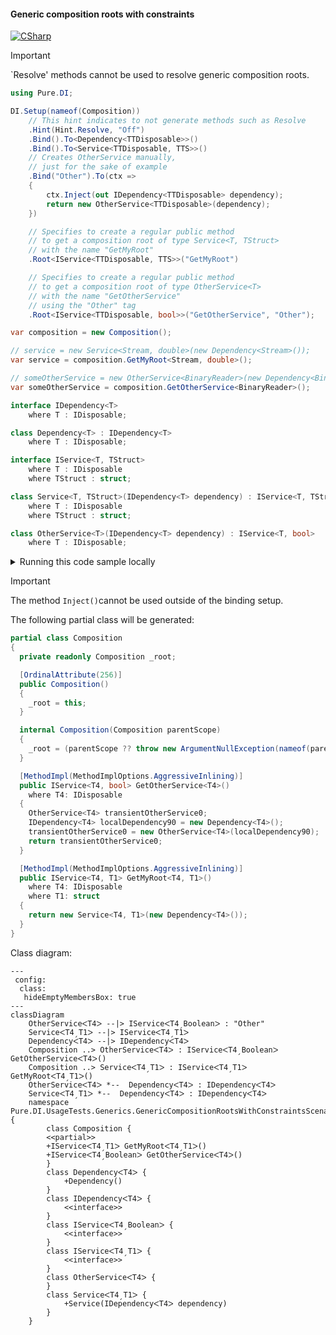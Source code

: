 #### Generic composition roots with constraints

[![CSharp](https://img.shields.io/badge/C%23-code-blue.svg)](../tests/Pure.DI.UsageTests/Generics/GenericCompositionRootsWithConstraintsScenario.cs)

> [!IMPORTANT]
> `Resolve' methods cannot be used to resolve generic composition roots.


```c#
using Pure.DI;

DI.Setup(nameof(Composition))
    // This hint indicates to not generate methods such as Resolve
    .Hint(Hint.Resolve, "Off")
    .Bind().To<Dependency<TTDisposable>>()
    .Bind().To<Service<TTDisposable, TTS>>()
    // Creates OtherService manually,
    // just for the sake of example
    .Bind("Other").To(ctx =>
    {
        ctx.Inject(out IDependency<TTDisposable> dependency);
        return new OtherService<TTDisposable>(dependency);
    })

    // Specifies to create a regular public method
    // to get a composition root of type Service<T, TStruct>
    // with the name "GetMyRoot"
    .Root<IService<TTDisposable, TTS>>("GetMyRoot")

    // Specifies to create a regular public method
    // to get a composition root of type OtherService<T>
    // with the name "GetOtherService"
    // using the "Other" tag
    .Root<IService<TTDisposable, bool>>("GetOtherService", "Other");

var composition = new Composition();

// service = new Service<Stream, double>(new Dependency<Stream>());
var service = composition.GetMyRoot<Stream, double>();

// someOtherService = new OtherService<BinaryReader>(new Dependency<BinaryReader>());
var someOtherService = composition.GetOtherService<BinaryReader>();

interface IDependency<T>
    where T : IDisposable;

class Dependency<T> : IDependency<T>
    where T : IDisposable;

interface IService<T, TStruct>
    where T : IDisposable
    where TStruct : struct;

class Service<T, TStruct>(IDependency<T> dependency) : IService<T, TStruct>
    where T : IDisposable
    where TStruct : struct;

class OtherService<T>(IDependency<T> dependency) : IService<T, bool>
    where T : IDisposable;
```

<details>
<summary>Running this code sample locally</summary>

- Make sure you have the [.NET SDK 9.0](https://dotnet.microsoft.com/en-us/download/dotnet/9.0) or later is installed
```bash
dotnet --list-sdk
```
- Create a net9.0 (or later) console application
```bash
dotnet new console -n Sample
```
- Add reference to NuGet package
  - [Pure.DI](https://www.nuget.org/packages/Pure.DI)
```bash
dotnet add package Pure.DI
```
- Copy the example code into the _Program.cs_ file

You are ready to run the example 🚀
```bash
dotnet run
```

</details>

> [!IMPORTANT]
> The method `Inject()`cannot be used outside of the binding setup.

The following partial class will be generated:

```c#
partial class Composition
{
  private readonly Composition _root;

  [OrdinalAttribute(256)]
  public Composition()
  {
    _root = this;
  }

  internal Composition(Composition parentScope)
  {
    _root = (parentScope ?? throw new ArgumentNullException(nameof(parentScope)))._root;
  }

  [MethodImpl(MethodImplOptions.AggressiveInlining)]
  public IService<T4, bool> GetOtherService<T4>()
    where T4: IDisposable
  {
    OtherService<T4> transientOtherService0;
    IDependency<T4> localDependency90 = new Dependency<T4>();
    transientOtherService0 = new OtherService<T4>(localDependency90);
    return transientOtherService0;
  }

  [MethodImpl(MethodImplOptions.AggressiveInlining)]
  public IService<T4, T1> GetMyRoot<T4, T1>()
    where T4: IDisposable
    where T1: struct
  {
    return new Service<T4, T1>(new Dependency<T4>());
  }
}
```

Class diagram:

```mermaid
---
 config:
  class:
   hideEmptyMembersBox: true
---
classDiagram
	OtherServiceᐸT4ᐳ --|> IServiceᐸT4ˏBooleanᐳ : "Other" 
	ServiceᐸT4ˏT1ᐳ --|> IServiceᐸT4ˏT1ᐳ
	DependencyᐸT4ᐳ --|> IDependencyᐸT4ᐳ
	Composition ..> OtherServiceᐸT4ᐳ : IServiceᐸT4ˏBooleanᐳ GetOtherServiceᐸT4ᐳ()
	Composition ..> ServiceᐸT4ˏT1ᐳ : IServiceᐸT4ˏT1ᐳ GetMyRootᐸT4ˏT1ᐳ()
	OtherServiceᐸT4ᐳ *--  DependencyᐸT4ᐳ : IDependencyᐸT4ᐳ
	ServiceᐸT4ˏT1ᐳ *--  DependencyᐸT4ᐳ : IDependencyᐸT4ᐳ
	namespace Pure.DI.UsageTests.Generics.GenericCompositionRootsWithConstraintsScenario {
		class Composition {
		<<partial>>
		+IServiceᐸT4ˏT1ᐳ GetMyRootᐸT4ˏT1ᐳ()
		+IServiceᐸT4ˏBooleanᐳ GetOtherServiceᐸT4ᐳ()
		}
		class DependencyᐸT4ᐳ {
			+Dependency()
		}
		class IDependencyᐸT4ᐳ {
			<<interface>>
		}
		class IServiceᐸT4ˏBooleanᐳ {
			<<interface>>
		}
		class IServiceᐸT4ˏT1ᐳ {
			<<interface>>
		}
		class OtherServiceᐸT4ᐳ {
		}
		class ServiceᐸT4ˏT1ᐳ {
			+Service(IDependencyᐸT4ᐳ dependency)
		}
	}
```

